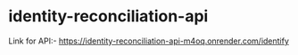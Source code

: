 # identity-reconciliation-api
Link for API:- https://identity-reconciliation-api-m4oq.onrender.com/identify
